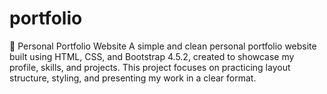 # portfolio
💼 Personal Portfolio Website A simple and clean personal portfolio website built using HTML, CSS, and Bootstrap 4.5.2, created to showcase my profile, skills, and projects. This project focuses on practicing layout structure, styling, and presenting my work in a clear format.
